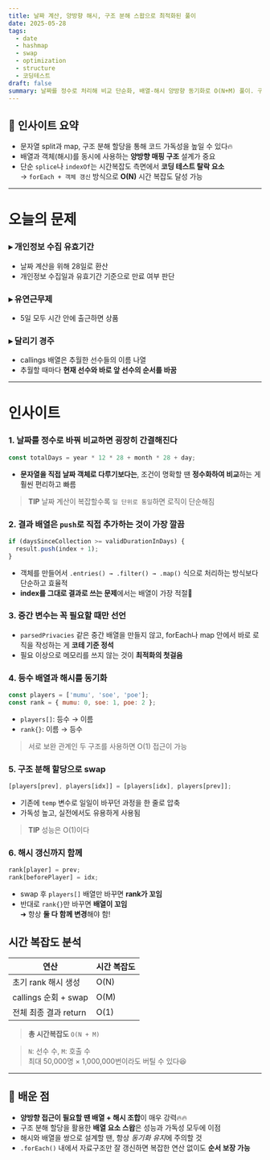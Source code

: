 ```yaml
---
title: 날짜 계산, 양방향 해시, 구조 분해 스왑으로 최적화된 풀이
date: 2025-05-28
tags:
  - date
  - hashmap
  - swap
  - optimization
  - structure
  - 코딩테스트
draft: false
summary: 날짜를 정수로 처리해 비교 단순화, 배열-해시 양방향 동기화로 O(N+M) 풀이. 구조 분해 할당으로 배열 요소 스왑 최적화.
---
```

## 📌 인사이트 요약

- 문자열 split과 map, 구조 분해 할당을 통해 코드 가독성을 높일 수 있다🔥
- 배열과 객체(해시)를 동시에 사용하는 **양방향 매핑 구조** 설계가 중요
- 단순 `splice`나 `indexOf`는 시간복잡도 측면에서 **코딩 테스트 탈락 요소**<br> → `forEach + 객체 갱신` 방식으로 **O(N)** 시간 복잡도 달성 가능

---
# 오늘의 문제

### ▸ 개인정보 수집 유효기간

- 날짜 계산을 위해 28일로 환산
- 개인정보 수집일과 유효기간 기준으로 만료 여부 판단

### ▸ 유연근무제

- 5일 모두 시간 안에 출근하면 상품

### ▸ 달리기 경주

- callings 배열은 추월한 선수들의 이름 나열
- 추월할 때마다 **현재 선수와 바로 앞 선수의 순서를 바꿈**

---
# 인사이트

### 1. 날짜를 정수로 바꿔 비교하면 굉장히 간결해진다

```javascript
const totalDays = year * 12 * 28 + month * 28 + day;
```
- **문자열을 직접 날짜 객체로 다루기보다는**, 조건이 명확할 땐 **정수화하여 비교**하는 게 훨씬 편리하고 빠름

> **TIP** 날짜 계산이 복잡할수록 `일 단위로 통일`하면 로직이 단순해짐

### 2. 결과 배열은 `push`로 직접 추가하는 것이 가장 깔끔

```javascript
if (daysSinceCollection >= validDurationInDays) {
  result.push(index + 1);
}
```

- 객체를 만들어서 `.entries() → .filter() → .map()` 식으로 처리하는 방식보다 단순하고 효율적
- **index를 그대로 결과로 쓰는 문제**에서는 배열이 가장 적절📌

### 3. 중간 변수는 꼭 필요할 때만 선언

- `parsedPrivacies` 같은 중간 배열을 만들지 않고, forEach나 map 안에서 바로 로직을 작성하는 게 **코테 기준 정석**
- 필요 이상으로 메모리를 쓰지 않는 것이 **최적화의 첫걸음**

### 4. 등수 배열과 해시를 동기화
```javascript
const players = ['mumu', 'soe', 'poe'];
const rank = { mumu: 0, soe: 1, poe: 2 };
```

- `players[]`: 등수 → 이름
- `rank{}`: 이름 → 등수

> 서로 보완 관계인 두 구조를 사용하면 O(1) 접근이 가능

### 5. 구조 분해 할당으로 swap

```javascript
[players[prev], players[idx]] = [players[idx], players[prev]];
```
- 기존에 `temp` 변수로 일일이 바꾸던 과정을 한 줄로 압축
- 가독성 높고, 실전에서도 유용하게 사용됨

> **TIP** 성능은 O(1)이다

### 6. 해시 갱신까지 함께

```javascript
rank[player] = prev;
rank[beforePlayer] = idx;
```

- swap 후 `players[]` 배열만 바꾸면 **rank가 꼬임**
- 반대로 `rank{}`만 바꾸면 **배열이 꼬임**<br>➜ 항상 **둘 다 함께 변경**해야 함!

## 시간 복잡도 분석

|연산|시간 복잡도|
|---|---|
|초기 rank 해시 생성|O(N)|
|callings 순회 + swap|O(M)|
|전체 최종 결과 return|O(1)|

>**총 시간복잡도** `O(N + M)`

> `N`: 선수 수, `M`: 호출 수  
> 최대 50,000명 × 1,000,000번이라도 버틸 수 있다😆

---
## 📌 배운 점

- **양방향 접근이 필요할 땐 배열 + 해시 조합**이 매우 강력🔥🔥
- 구조 분해 할당을 활용한 **배열 요소 스왑**은 성능과 가독성 모두에 이점
- 해시와 배열을 쌍으로 설계할 땐, 항상 *동기화 유지*에 주의할 것
- `.forEach()` 내에서 자료구조만 잘 갱신하면 복잡한 연산 없이도 **순서 보장 가능**
